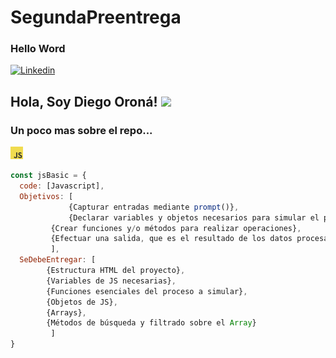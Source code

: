 # SegundaPreentrega

### Hello Word

[![Linkedin](https://img.shields.io/badge/-LinkedIn-blue?style=flat&logo=Linkedin&logoColor=white)](https://www.linkedin.com/in/diego-oroná)

<h2> Hola, Soy Diego Oroná! <img src="https://media3.giphy.com/media/v1.Y2lkPTc5MGI3NjExb2p4enZ6NXZjcGptMTB5OTh4d2MwaWtmNm52djdpN2Q0d2M1ZGY5NSZlcD12MV9pbnRlcm5hbF9naWZfYnlfaWQmY3Q9Zw/MYI6NK4JOGpOzOriEg/100.webp" width="100"></h2>
<p><em></em></p>

### Un poco mas sobre el repo...

<img height="20" src="https://raw.githubusercontent.com/github/explore/80688e429a7d4ef2fca1e82350fe8e3517d3494d/topics/javascript/javascript.png"></code>

```javascript
const jsBasic = {
  code: [Javascript],
  Objetivos: [
             {Capturar entradas mediante prompt()},
             {Declarar variables y objetos necesarios para simular el proceso seleccionado},
	     {Crear funciones y/o métodos para realizar operaciones},
	     {Efectuar una salida, que es el resultado de los datos procesados, la cual puede hacerse por alert() o console.log()}
	     ],
  SeDebeEntregar: [
		{Estructura HTML del proyecto},
		{Variables de JS necesarias},
		{Funciones esenciales del proceso a simular},
		{Objetos de JS},
		{Arrays},
		{Métodos de búsqueda y filtrado sobre el Array}
	     ]
}
```
